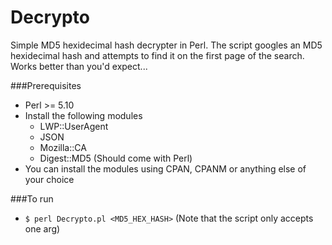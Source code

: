 # Decrypto
Simple MD5 hexidecimal hash decrypter in Perl. The script googles an MD5 hexidecimal hash and attempts to find it on the first page of the search. Works better than you'd expect...

###Prerequisites
* Perl >= 5.10
* Install the following modules
    - LWP::UserAgent
    - JSON
    - Mozilla::CA
    - Digest::MD5 (Should come with Perl)
* You can install the modules using CPAN, CPANM or anything else of your choice

###To run
* `$ perl Decrypto.pl <MD5_HEX_HASH>` (Note that the script only accepts one arg)